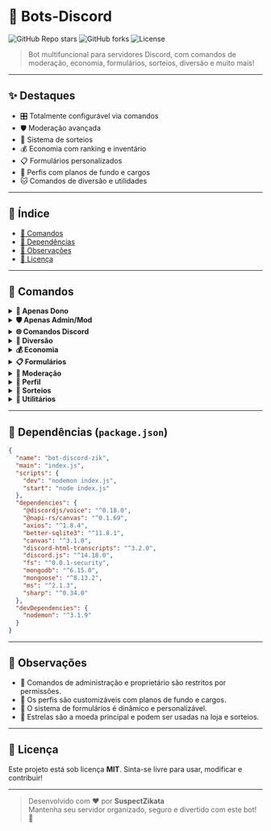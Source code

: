 ﻿# 🤖 Bots-Discord

![GitHub Repo stars](https://img.shields.io/github/stars/SuspectZikata/Bots-Discord?style=social)
![GitHub forks](https://img.shields.io/github/forks/SuspectZikata/Bots-Discord?style=social)
![License](https://img.shields.io/badge/licença-MIT-blue.svg)

> Bot multifuncional para servidores Discord, com comandos de moderação, economia, formulários, sorteios, diversão e muito mais!

---

## ✨ Destaques
- 🎛️ Totalmente configurável via comandos
- 🛡️ Moderação avançada
- 🎁 Sistema de sorteios
- 💰 Economia com ranking e inventário
- 📋 Formulários personalizados
- 🎨 Perfis com planos de fundo e cargos
- 🐱 Comandos de diversão e utilidades

---

## 🧠 Índice
- [📜 Comandos](#-comandos)
- [🧩 Dependências](#-dependências-packagejson)
- [📌 Observações](#-observações)
- [📝 Licença](#-licença)

---

## 📜 Comandos

<details>
<summary><strong>👑 Apenas Dono</strong></summary>

| Comando | Descrição |
|--------|-----------|
| `add-itens` | Adiciona itens à base de dados (cargos e planos de fundo) |
| `configbot` | Configura as opções gerais do bot |
| `dar item` | Dá um item diretamente a um usuário |
| `gerenciar-loja` | Gerencia os planos de fundo da loja |
| `ordemcargos` | Define a ordem dos cargos no perfil |
| `rem-itens` | Remove itens da base de dados |
| `remover-item` | Remove item do inventário de um usuário |
| `resetcontador` | Reseta a contagem numérica |
| `setstatus` | Define o status do bot |

</details>

<details>
<summary><strong>🛡️ Apenas Admin/Mod</strong></summary>

| Comando | Descrição |
|--------|-----------|
| `anunciar` | Envia um anúncio no canal |
| `ban` | Bane um usuário |
| `boasvindas-config` | Configura mensagens de boas-vindas |
| `contador` | Ativa o sistema de contagem |
| `embed` | (Em desenvolvimento) |
| `itens` | Lista todos os itens disponíveis |
| `say` | O bot fala por você |
| `sugerir` | Envia uma sugestão |
| `transcript` | Gera um histórico do canal |
| `unban` | Desbane um usuário |
| `verificação` | Sistema de verificação de membros |

</details>

<details>
<summary><strong>🌐 Comandos Discord</strong></summary>

- `emoji-info` — Mostra informações detalhadas sobre um emoji

</details>

<details>
<summary><strong>🎉 Diversão</strong></summary>

- `cat` — Imagem aleatória de gato 🐱  
- `dog` — Imagem aleatória de cachorro 🐶  
- `hug` — Abraça um usuário  
- `kiss` — Beija um usuário  
- `slap` — Dá um tapa em um usuário  

</details>

<details>
<summary><strong>💰 Economia</strong></summary>

- `daily` — Recebe estrelas diárias  
- `loja` — Visualiza planos de fundo disponíveis  
- `ranking` — Ranking dos usuários com mais estrelas  
- `saldo` — Mostra seu saldo atual  
- `transferir` — Transfere estrelas para outro usuário (sem taxas)  

</details>

<details>
<summary><strong>📋 Formulários</strong></summary>

- `formconfig` — Cria ou edita formulários  
- `formpanel` — Cria um painel de formulário  
- `formquestions` — Gerencia perguntas do formulário  

</details>

<details>
<summary><strong>🔨 Moderação</strong></summary>

- `clear` — Limpa mensagens do canal  
- `dm` — Envia DM para um usuário  
- `dmclear` — Apaga DMs do bot para um usuário  
- `kick` — Expulsa um usuário  
- `lock` — Tranca o canal  
- `setnick` — Altera apelido de um membro  
- `slowmode` — Ativa o modo lento  
- `unlock` — Destranca o canal  

</details>

<details>
<summary><strong>🧍 Perfil</strong></summary>

- `inventario` — Mostra seus itens comprados  
- `perfil` — Exibe seu perfil com cargos e fundo  

</details>

<details>
<summary><strong>🎁 Sorteios</strong></summary>

- `sorteio-adiantar` — ⏩ Finaliza sorteio antecipadamente  
- `sorteio-cancelar` — ❌ Cancela sorteio permanentemente  
- `sorteio-criar` — 📝 Cria um novo sorteio  
- `sorteio-enviar` — 📤 Publica sorteio criado  
- `sorteio-listar` — 📋 Lista sorteios pendentes  

</details>

<details>
<summary><strong>🧰 Utilitários</strong></summary>

- `botinfo` — Informações sobre o bot  
- `help` — Painel de ajuda  
- `ping` — Latência do bot  
- `serverinfo` — Info do servidor  
- `userinfo` — Info de um usuário  

</details>

---

## 🧩 Dependências (`package.json`)

```json
{
  "name": "bot-discord-zik",
  "main": "index.js",
  "scripts": {
    "dev": "nodemon index.js",
    "start": "node index.js"
  },
  "dependencies": {
    "@discordjs/voice": "^0.18.0",
    "@napi-rs/canvas": "^0.1.69",
    "axios": "^1.8.4",
    "better-sqlite3": "^11.8.1",
    "canvas": "^3.1.0",
    "discord-html-transcripts": "^3.2.0",
    "discord.js": "^14.18.0",
    "fs": "^0.0.1-security",
    "mongodb": "^6.15.0",
    "mongoose": "^8.13.2",
    "ms": "^2.1.3",
    "sharp": "^0.34.0"
  },
  "devDependencies": {
    "nodemon": "^3.1.9"
  }
}
```

---

## 📌 Observações

- 🔐 Comandos de administração e proprietário são restritos por permissões.
- 🎨 Os perfis são customizáveis com planos de fundo e cargos.
- 🧩 O sistema de formulários é dinâmico e personalizável.
- 💸 Estrelas são a moeda principal e podem ser usadas na loja e sorteios.

---

## 📝 Licença

Este projeto está sob licença **MIT**. Sinta-se livre para usar, modificar e contribuir!

---

> Desenvolvido com ❤️ por **SuspectZikata**  
> Mantenha seu servidor organizado, seguro e divertido com este bot! 🚀

